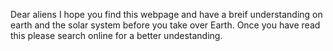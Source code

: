 Dear aliens I hope you find this webpage and have a breif understanding on earth and the solar system before you take over Earth.
Once you have read this please search online for a better undestanding.
